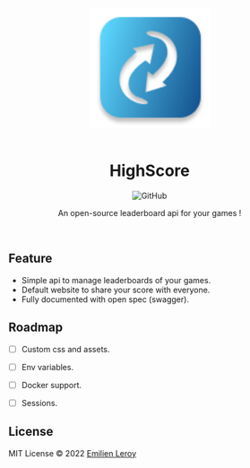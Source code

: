 <div align="center">
  <br/><br/>
  <img src="./public/logo.png" width="215" />
  <br/><br/>
  
  
  # HighScore

![GitHub](https://img.shields.io/github/license/emilienleroy/highscore)

  An open-source leaderboard api for your games !

  <br/>
</div>


## Feature

- Simple api to manage leaderboards of your games.
- Default website to share your score with everyone.
- Fully documented with open spec (swagger).

## Roadmap

- [ ] Custom css and assets.
- [ ] Env variables.
- [ ] Docker support.
- [ ] Sessions.


## License

MIT License © 2022 [Emilien Leroy](https://github.com/EmilienLeroy)